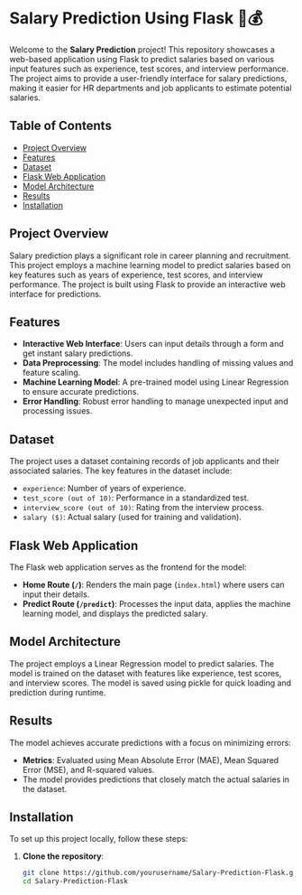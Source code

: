 # Salary Prediction Using Flask 💼💰

Welcome to the **Salary Prediction** project! This repository showcases a web-based application using Flask to predict salaries based on various input features such as experience, test scores, and interview performance. The project aims to provide a user-friendly interface for salary predictions, making it easier for HR departments and job applicants to estimate potential salaries.

## Table of Contents

- [Project Overview](#project-overview)
- [Features](#features)
- [Dataset](#dataset)
- [Flask Web Application](#flask-web-application)
- [Model Architecture](#model-architecture)
- [Results](#results)
- [Installation](#installation)

## Project Overview

Salary prediction plays a significant role in career planning and recruitment. This project employs a machine learning model to predict salaries based on key features such as years of experience, test scores, and interview performance. The project is built using Flask to provide an interactive web interface for predictions.

## Features

- **Interactive Web Interface**: Users can input details through a form and get instant salary predictions.
- **Data Preprocessing**: The model includes handling of missing values and feature scaling.
- **Machine Learning Model**: A pre-trained model using Linear Regression to ensure accurate predictions.
- **Error Handling**: Robust error handling to manage unexpected input and processing issues.

## Dataset

The project uses a dataset containing records of job applicants and their associated salaries. The key features in the dataset include:

- `experience`: Number of years of experience.
- `test_score (out of 10)`: Performance in a standardized test.
- `interview_score (out of 10)`: Rating from the interview process.
- `salary ($)`: Actual salary (used for training and validation).

## Flask Web Application

The Flask web application serves as the frontend for the model:

- **Home Route (`/`)**: Renders the main page (`index.html`) where users can input their details.
- **Predict Route (`/predict`)**: Processes the input data, applies the machine learning model, and displays the predicted salary.

## Model Architecture

The project employs a Linear Regression model to predict salaries. The model is trained on the dataset with features like experience, test scores, and interview scores. The model is saved using pickle for quick loading and prediction during runtime.

## Results

The model achieves accurate predictions with a focus on minimizing errors:

- **Metrics**: Evaluated using Mean Absolute Error (MAE), Mean Squared Error (MSE), and R-squared values.
- The model provides predictions that closely match the actual salaries in the dataset.

## Installation

To set up this project locally, follow these steps:

1. **Clone the repository**:
   ```bash
   git clone https://github.com/yourusername/Salary-Prediction-Flask.git
   cd Salary-Prediction-Flask
